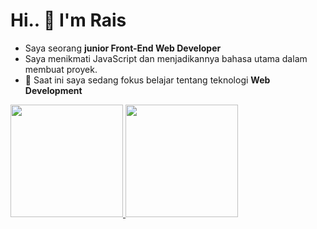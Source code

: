 # Hi.. 👋 I'm Rais

- Saya seorang **junior Front-End Web Developer**
- Saya menikmati JavaScript dan menjadikannya bahasa utama dalam membuat proyek.
- 🌱 Saat ini saya sedang fokus belajar tentang teknologi **Web Development**

<p align="left">
<a href="https://github.com/raissaputra">
  <img height="180em" src="https://github-readme-stats-eight-theta.vercel.app/api?username=raissaputra&show_icons=true&theme=gotham&include_all_commits=true&count_private=true"/>
  <img height="180em" src="https://github-readme-stats-eight-theta.vercel.app/api/top-langs/?username=raissaputra&layout=compact&langs_count=8&theme=gotham"/>
</a>
</p>
